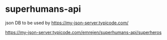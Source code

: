 # superhumans-api
json DB to be used by https://my-json-server.typicode.com/

https://my-json-server.typicode.com/emrejen/superhumans-api/superheros
